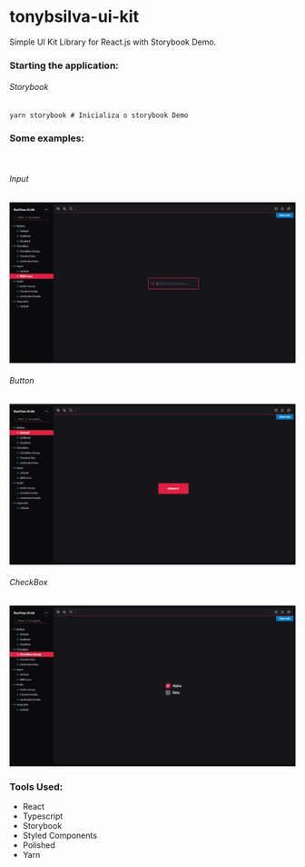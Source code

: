 <h1>tonybsilva-ui-kit</h1>
<span>Simple UI Kit Library for React.js with Storybook Demo.</span>


<h3>Starting the application:</h3>
<h6>Storybook</h6>

```
yarn storybook # Inicializa o storybook Demo
```

<h3>Some examples:</h3>
</br>
<h6>Input</h6>
<img src="/img/input.png"/>
</br>
<h6>Button</h6>
<img src="/img/Button.png"/>
</br>
<h6>CheckBox</h6>
<img src="/img/CheckBox.png"/>
</br>

<p aling="center">



</p>

<h3>Tools Used:</h3>
<ul>
  <li>React</li>
  <li>Typescript</li>
  <li>Storybook</li>
  <li>Styled Components</li>
  <li>Polished</li>
  <li>Yarn</li>
</ul>

